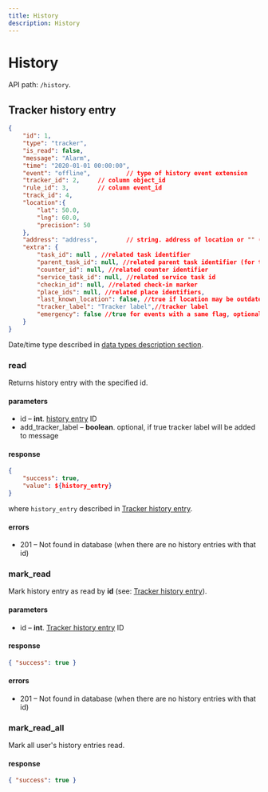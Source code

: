 ```yaml
---
title: History
description: History
---
```


# History

API path: `/history`.

## Tracker history entry

```json
{
    "id": 1,
    "type": "tracker",
    "is_read": false,
    "message": "Alarm",
    "time": "2020-01-01 00:00:00",
    "event": "offline",          // type of history event extension
    "tracker_id": 2,     // column object_id
    "rule_id": 3,        // column event_id 
    "track_id": 4,
    "location":{ 
        "lat": 50.0,
        "lng": 60.0,
        "precision": 50
    },
    "address": "address",        // string. address of location or "" (empty string)
    "extra": {
        "task_id": null , //related task identifier 
        "parent_task_id": null, //related parent task identifier (for task checkpoint related history entries)
        "counter_id": null, //related counter identifier
        "service_task_id": null, //related service task id
        "checkin_id": null, //related check-in marker
        "place_ids": null, //related place identifiers,
        "last_known_location": false, //true if location may be outdated,
        "tracker_label": "Tracker label",//tracker label
        "emergency": false //true for events with a same flag, optional
    }
}
```


Date/time type described in [data types description section](../../../getting-started.md#data-types).


### read

Returns history entry with the specified id.

#### parameters

*   id – **int**. [history entry](#tracker-history-entry) ID
*   add\_tracker\_label – **boolean**. optional, if true tracker label will be added to message

#### response

```json
{
    "success": true,
    "value": ${history_entry}
}
```

where `history_entry` described in [Tracker history entry](#tracker-history-entry).

#### errors

*   201 – Not found in database (when there are no history entries with that id)



### mark_read

Mark history entry as read by **id** (see: [Tracker history entry](#tracker-history-entry)).

#### parameters

*   id – **int**. [Tracker history entry](#tracker-history-entry) ID

#### response

```json
{ "success": true }
```

#### errors

*   201 – Not found in database (when there are no history entries with that id)




### mark_read_all

Mark all user's history entries read.

#### response

```json
{ "success": true }
```
    
